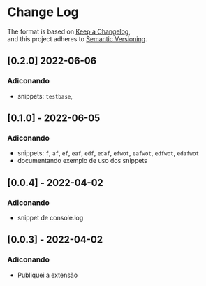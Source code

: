 # Change Log

The format is based on [Keep a Changelog](https://keepachangelog.com/en/1.0.0/),\
and this project adheres to [Semantic Versioning](https://semver.org/spec/v2.0.0.html).

## [0.2.0] 2022-06-06 
### Adiconando  
- snippets: `testbase`,
## [0.1.0] - 2022-06-05
### Adiconando  
- snippets: `f`, `af`, `ef`, `eaf`, `edf`, `edaf`, `efwot`, `eafwot`, `edfwot`, `edafwot` 
- documentando exemplo de uso dos snippets   

## [0.0.4] - 2022-04-02
### Adiconando  
- snippet de console.log  

## [0.0.3] - 2022-04-02
### Adiconando  
- Publiquei a extensão  
